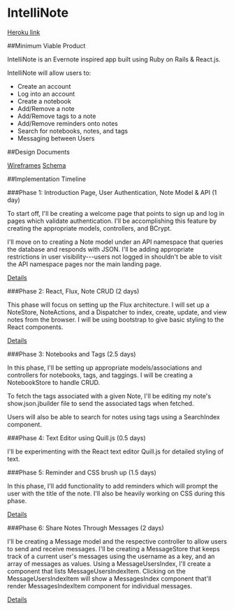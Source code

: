 # IntelliNote

[heroku]: http://IntelliNote.herokuapp.com
[wireframes]: ./docs/wireframes.md
[schema]: ./docs/schema.md
[phase-one]: ./docs/phases/phase1.md
[phase-two]: ./docs/phases/phase2.md
[phase-three]: ./docs/phases/phase3.md
[phase-five]: ./docs/phases/phase5.md
[phase-six]: ./docs/phases/phase6.md


[Heroku link][heroku]

##Minimum Viable Product

IntelliNote is an Evernote inspired app built using Ruby on Rails & React.js.

IntelliNote will allow users to:

* Create an account
* Log into an account
* Create a notebook
* Add/Remove a note
* Add/Remove tags to a note
* Add/Remove reminders onto notes
* Search for notebooks, notes, and tags
* Messaging between Users

##Design Documents

[Wireframes][wireframes]
[Schema][schema]

##Implementation Timeline

###Phase 1: Introduction Page, User Authentication, Note Model & API (1 day)

To start off, I'll be creating a welcome page that points to sign up and log in pages which validate authentication. I'll be accomplishing this feature by creating the appropriate models, controllers, and BCrypt.

I'll move on to creating a Note model under an API namespace that queries the database and responds with JSON. I'll be adding appropriate restrictions in user visibility---users not logged in shouldn't be able to visit the API namespace pages nor the main landing page.

[Details][phase-one]

###Phase 2: React, Flux, Note CRUD (2 days)

This phase will focus on setting up the Flux architecture. I will set up a NoteStore, NoteActions, and a Dispatcher to index, create, update, and view notes from the browser. I will be using bootstrap to give basic styling to the React components.

[Details][phase-two]

###Phase 3: Notebooks and Tags (2.5 days)

In this phase, I'll be setting up appropriate models/associations and controllers for notebooks, tags, and taggings. I will be creating a NotebookStore to handle CRUD.

To fetch the tags associated with a given Note, I'll be editing my note's show.json.jbuilder file to send the associated tags when fetched.

Users will also be able to search for notes using tags using a SearchIndex component.

###Phase 4: Text Editor using Quill.js (0.5 days)

I'll be experimenting with the React text editor Quill.js for detailed styling of text.

###Phase 5: Reminder and CSS brush up (1.5 days)

In this phase, I'll add functionality to add reminders which will prompt the user with the title of the note. I'll also be heavily working on CSS during this phase.

[Details][phase-five]

###Phase 6: Share Notes Through Messages (2 days)

I'll be creating a Message model and the respective controller to allow users to send and receive messages. I'll be creating a MessageStore that keeps track of a current user's messages using the username as a key, and an array of messages as values. Using a MessageUsersIndex, I'll create a component that lists MessageUsersIndexItem. Clicking on the MessageUsersIndexItem will show a MessagesIndex component that'll render MessagesIndexItem component for individual messages.

[Details][phase-six]
